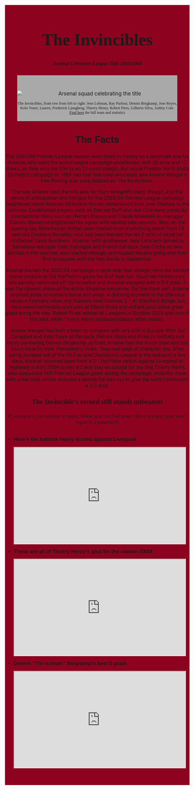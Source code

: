 <!DOCTYPE html>
<style>
    html {
  font-size:14px
}

h1{
    font-family: 'Cinzel Decorative', cursive; sans-serif;
    font-size: 55px}

h2{
  font-family:'Orbitron', sans-serif;
  font-size:2.2rem;
}

p{
  font-family: 'Roboto', sans-serif;
}
main{
  text-align: center;
  background-color:#8D021F;
  padding-bottom: 5px;
  padding-top: 5px
 }

ul{
  max-width: 600px;
  margin: 0 auto 50px auto;
  text-align: left;
  line-height: 1rem;
}
li{
  margin: 16px 0;
  font-family:'Orbitron', sans-serif;
}
#img-div{
  background: #A9A9A9;
}
#image {
  max-width: 100%;
  display: block;
  height: auto;
  margin: 0 auto;
  padding-top: 50px
}
#img-caption {
  margin: 15px 0 5px 0;
  font-family:'Fredoka One', cursive;
  font-size: 0.9rem;
  padding-bottom:20px 
}
h5{
  font-family:'Fredoka One', cursive;
  font-size: 1.2rem;
}
h6{
  font-family:'Fredoka One', cursive;
  font-size: 1.2rem;
}
body{
  font-size: 1.2rem
}
h3{
  font-family: 'Cinzel Decorative', cursive;
  font-size: 1.6rem;
}
</style>
<head> 
    <link rel="preconnect" href="https://fonts.googleapis.com">
    <link rel="preconnect" href="https://fonts.gstatic.com" crossorigin>
    <link href="https://fonts.googleapis.com/css2?family=Orbitron:wght@500&display=swap" rel="stylesheet">
      <link rel="preconnect" href="https://fonts.googleapis.com">
    <link rel="preconnect" href="https://fonts.gstatic.com" crossorigin>
    <link href="https://fonts.googleapis.com/css2?family=Cinzel+Decorative:wght@400;700&family=Fredoka+One&family=Graduate&family=Oswald:wght@700&family=Road+Rage&family=Roboto:wght@300&display=swap" rel="stylesheet">
     <link rel="preconnect" href="https://fonts.googleapis.com">
    <link rel="preconnect" href="https://fonts.gstatic.com" crossorigin>
    <link href="https://fonts.googleapis.com/css2?family=Cinzel+Decorative:wght@400;700&family=Graduate&family=Oswald:wght@700&family=Road+Rage&family=Roboto:wght@300&display=swap" rel="stylesheet">
      <link rel="preconnect" href="https://fonts.googleapis.com">
    <link rel="preconnect" href="https://fonts.gstatic.com" crossorigin>
    <link href="https://fonts.googleapis.com/css2?family=Cinzel+Decorative&family=Graduate&family=Oswald:wght@700&family=Road+Rage&display=swap" rel="stylesheet">
</head>
    <main id="main">
      <h1 id="title">The Invincibles</h1>
      <h5>Arsenal's Premier League Title 2003/2004</h5>
        <figure id="img-div">
        <img id="image"
    src="https://www.arsenal.com/sites/default/files/styles/large_16x9/public/images/invincibles.jpg?itok=7q2aomJ_"
             alt="Arsenal squad celebrating the title"/>
      <figcaption id="img-caption">
     The Invincibles, front row from left to right: Jens Lehman, Ray Parlour, Dennis Bergkamp, Jose Reyes, Kolo Toure, Lauren, Frederick Ljungberg, Thierry Henry, Robert Pires, Gilberto Silva, Ashley Cole.
        <a id="tribute-link"href="https://www.transfermarkt.co.uk/arsenal-fc/kader/verein/11/saison_id/2003/plus/1"target="_blank">Find here</a> the full team and statistics</h5>
        </figcaption>
    </figure>
    <section id="tribute-info">
      <h2><id="headline">The Facts</h2>
      <body>
    <p>The 2003/04 Premier League season went down in history as a landmark one for Arsenal, who went the entire league campaign undefeated, with 26 wins and 12 draws, as they won the title by an 11-point margin. Not since Preston North End's 22-match campaign in 1889 had that feat been emulated, and Arsene Wenger's free-flowing side were dubbed as 'The Invincibles'.</p>
    <p>The way Arsenal won the title was far from straightforward, though, and the sense of anticipation and intrigue for the 2003/04 Premier League campaign heightened when Russian billionaire Roman Abramovich took over Chelsea in the summer. Established players such as Damien Duff and Joe Cole were joined by international stars such as Hernan Crespo and Claude Makelele as manager Claudio Ranieri strengthened his squad with several new recruits. Also, on the opening day, Manchester United were treated to an electrifying debut from 18-year-old Cristiano Ronaldo, who had been handed the No 7 shirt of departed midfielder David Beckham.
    Arsenal, with goalkeeper Jens Lehmann joined by Barcelona teenager Cesc Fabregas and French full-back Gael Clichy as new arrivals in the summer, also started strongly and topped the pile going into their first encounter with the Red Devils in September.</p>
    <p>Arsenal started the 2003/04 campaign in style with four straight wins but almost came unstuck at Old Trafford in game No 8 of their run. Ruud van Nistelrooy's late penalty cannoned off the crossbar and Arsenal escaped with a 0-0 draw. It was the closest shave of the entire 49-game sequence.
    For the most part Arsenal brushed aside all-comers home and away.
    A defining moment in the title race came in February, when the Gunners beat Chelsea 2-1 at Stamford Bridge, but here were memorable wins also at Elland Road and Anfield, plus some great goals along the way. Robert Pires' winner at Liverpool in October 2003 was one of the best, while Thierry Henry produced classic after classic.</p>
    <p>Arsène Wenger had built a team to compare with any side in Europe. With Sol Campbell and Kolo Toure at the back, Patrick Vieira and Pires in midfield and Henry partnering Dennis Bergkamp up front, Arsenal had too much steel and too much style for their Premiership rivals.
    They had bags of character too. After being dumped out of the FA Cup and Champions League in the space of a few days, Arsenal bounced back from a 2-1 half-time deficit against Liverpool at Highbury in April 2004 to win 4-2 and stay on course for the title.Thierry Henry, who surpassed 100 Premier League goals during the campaign, stole the show with a hat-trick, which included a wonderful solo run to give the north Londoners a 3-2 lead.</p>
      </body>
        <h3>The Invincible's record still stands unbeaten!</h3>
           <h6>If you have a few minutes to spare, below you can find some videos to enjoy (you won't regret it, I promise!!)</h6>
        <ul><strong>
            <p> <li> Here's the hattrick Henry scored against Liverpool</li></p>
    <iframe id="Henry-Hattrick" width="560" height="315" src=https://www.youtube.com/embed/7U8w7MJKkQY autoplay="1"&mute="1"&controls="1">
    </iframe>
           <p> <li>These are all of Thierry Henry's goal for the season 03/04</li>
           </p>
            <iframe width="560" height="315" src="https://www.youtube.com/embed/_FgzH4VNJro"></li>
          </iframe>
            <p><li>Dennis "The Iceman" Bergkamp's best 5 goals</li></p>
            <iframe width="560" height="315" src="https://www.youtube.com/embed/zw8RaB_ioRs"> 
    </main>
